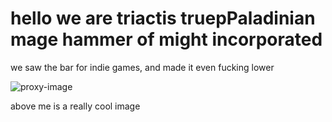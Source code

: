 # hello we are triactis truepPaladinian mage hammer of might incorporated
we saw the bar for indie games, and made it even fucking lower

![proxy-image](https://github.com/user-attachments/assets/f39a043e-f49e-475d-8c69-3572fb661b46)

above me is a really cool image
